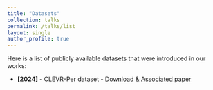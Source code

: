 ```yaml
---
title: "Datasets"
collection: talks
permalink: /talks/list
layout: single
author_profile: true
---    
```


Here is a list of publicly available datasets that were introduced in our works:

- **[2024]** - CLEVR-Per dataset - [Download](https://huggingface.co/datasets/guodaosun/CompoVIS) & [Associated paper](/files/Lander.pdf)

